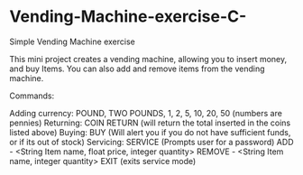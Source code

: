 # Vending-Machine-exercise-C-
Simple Vending Machine exercise

This mini project creates a vending machine, allowing you to insert money, and buy Items. You can also add and remove items from the vending machine.

Commands:

Adding currency: POUND, TWO POUNDS, 1, 2,  5, 10, 20, 50 (numbers are pennies)
Returning: COIN RETURN (will return the total inserted in the coins listed above)
Buying: BUY <integer item number> (Will alert you if you do not have sufficient funds, or if its out of stock)
Servicing: SERVICE (Prompts user for a password)
  ADD - <String Item name, float price, integer quantity>
  REMOVE - <String Item name, integer quantity>
  EXIT (exits service mode)
  
